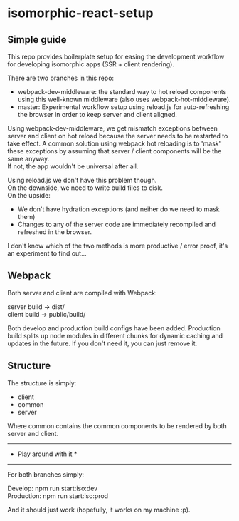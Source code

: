 # isomorphic-react-setup

Simple guide
------------ 
This repo provides boilerplate setup for easing the development workflow for developing isomorphic apps (SSR + client rendering). 

There are two branches in this repo: 

- webpack-dev-middleware: the standard way to hot reload components using this well-known middleware (also uses webpack-hot-middleware).  
- master: Experimental workflow setup using reload.js for auto-refreshing the browser in order to keep server and client aligned.  

Using webpack-dev-middleware, we get mismatch exceptions between server and client on hot reload because the server needs to be restarted to take effect. 
A common solution using webpack hot reloading is to 'mask' these exceptions by assuming that server / client components will be the same anyway.  
If not, the app wouldn't be universal after all.  

Using reload.js we don't have this problem though.  
On the downside, we need to write build files to disk.  
On the upside: 
- We don't have hydration exceptions (and neiher do we need to mask them)  
- Changes to any of the server code are immediately recompiled and refreshed in the browser. 

I don't know which of the two methods is more productive / error proof, it's an experiment to find out... 

Webpack 
------- 
Both server and client are compiled with Webpack: 

server build -> dist/  
client build -> public/build/ 

Both develop and production build configs have been added. 
Production build splits up node modules in different chunks for dynamic caching and updates in the future. 
If you don't need it, you can just remove it. 

Structure 
--------- 
The structure is simply: 

- client  
- common  
- server  

Where common contains the common components to be rendered by both server and client. 

***********************
* Play around with it *
*********************** 

For both branches simply: 

Develop: npm run start:iso:dev  
Production: npm run start:iso:prod   

And it should just work (hopefully, it works on my machine :p). 
